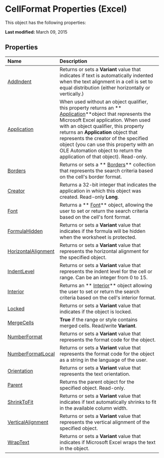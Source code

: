 
# CellFormat Properties (Excel)
This object has the following properties:

 **Last modified:** March 09, 2015


## Properties



|**Name**|**Description**|
|:-----|:-----|
| [AddIndent](7f38c3d8-ccea-fc6c-a171-d028fe30080d.md)|Returns or sets a  **Variant** value that indicates if text is automatically indented when the text alignment in a cell is set to equal distribution (either horizontally or vertically.)|
| [Application](4e3e67ce-3691-e612-7a87-681c84600169.md)|When used without an object qualifier, this property returns an  ** [Application](19b73597-5cf9-4f56-8227-b5211f657f6f.md)**object that represents the Microsoft Excel application. When used with an object qualifier, this property returns an  **Application** object that represents the creator of the specified object (you can use this property with an OLE Automation object to return the application of that object). Read-only.|
| [Borders](8a2ad449-a1b4-14ff-6a67-f475dba82c45.md)|Returns or sets a  ** [Borders](adb6efd6-73b6-e620-e9be-f4a42bc52ae8.md)** collection that represents the search criteria based on the cell's border format.|
| [Creator](9a0b4160-9779-35dc-32bc-f750b490357d.md)|Returns a 32-bit integer that indicates the application in which this object was created. Read-only  **Long**.|
| [Font](2a0ee538-e7fa-581f-4c8b-b48e61b46f8a.md)|Returns a  ** [Font](f4788ba4-1c4c-2f03-4d73-194bc9316825.md)** object, allowing the user to set or return the search criteria based on the cell's font format.|
| [FormulaHidden](5e1b6875-f66a-568a-e0e5-af88e64edfe6.md)|Returns or sets a  **Variant** value that indicates if the formula will be hidden when the worksheet is protected.|
| [HorizontalAlignment](396eb959-379d-abb4-96b8-e41f5ebf8125.md)|Returns or sets a  **Variant** value that represents the horizontal alignment for the specified object.|
| [IndentLevel](aed70912-9aca-2a9b-f497-a5053e8e92ae.md)|Returns or sets a  **Variant** value that represents the indent level for the cell or range. Can be an integer from 0 to 15.|
| [Interior](aa11d693-0713-1f0c-0ef0-87bb81f705bd.md)|Returns an  ** [Interior](37c79831-2cac-69fd-10ee-6d5415ed338b.md)** object allowing the user to set or return the search criteria based on the cell's interior format.|
| [Locked](6cf62248-2ef4-ba2a-61da-427775e5414a.md)|Returns or sets a  **Variant** value that indicates if the object is locked.|
| [MergeCells](15eed256-5d4f-0236-c526-11a11307b6e7.md)| **True** if the range or style contains merged cells. Read/write **Variant**.|
| [NumberFormat](55133c7e-7d55-a2a9-0a76-9bd630a59cc4.md)|Returns or sets a  **Variant** value that represents the format code for the object.|
| [NumberFormatLocal](a80d642b-6f36-211f-4e98-28b0beccc130.md)|Returns or sets a  **Variant** value that represents the format code for the object as a string in the language of the user.|
| [Orientation](fd65a0f3-9870-2885-8bc3-85fc084082e6.md)|Returns or sets a  **Variant** value that represents the text orientation.|
| [Parent](12786bfd-70a0-5aa2-8624-25d58ea49838.md)|Returns the parent object for the specified object. Read-only.|
| [ShrinkToFit](978403ae-7eb5-046f-6c76-d7abcc0e2b2e.md)|Returns or sets a  **Variant** value that indicates if text automatically shrinks to fit in the available column width.|
| [VerticalAlignment](c901dff3-3f0a-1f54-250e-c03b9e32c819.md)|Returns or sets a  **Variant** value that represents the vertical alignment of the specified object.|
| [WrapText](92d7920c-51e2-f949-60ee-d11595c191bb.md)|Returns or sets a  **Variant** value that indicates if Microsoft Excel wraps the text in the object.|
